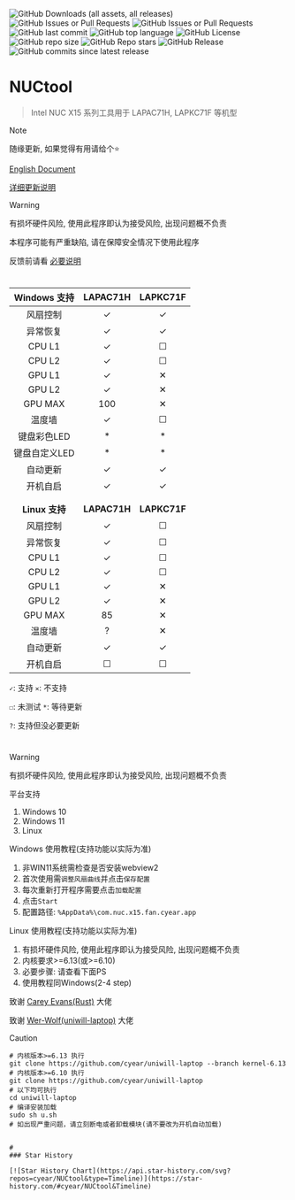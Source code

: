 ![GitHub Downloads (all assets, all releases)](https://img.shields.io/github/downloads/cyear/NUCtool/total?style=for-the-badge)
![GitHub Issues or Pull Requests](https://img.shields.io/github/issues/cyear/NUCtool?style=for-the-badge)
![GitHub Issues or Pull Requests](https://img.shields.io/github/issues-closed/cyear/NUCtool?style=for-the-badge)
![GitHub last commit](https://img.shields.io/github/last-commit/cyear/NUCtool?style=for-the-badge)
![GitHub top language](https://img.shields.io/github/languages/top/cyear/NUCtool?style=for-the-badge)
![GitHub License](https://img.shields.io/github/license/cyear/NUCtool?style=for-the-badge)
![GitHub repo size](https://img.shields.io/github/repo-size/cyear/NUCtool?style=for-the-badge)
![GitHub Repo stars](https://img.shields.io/github/stars/cyear/NUCtool?style=for-the-badge)
![GitHub Release](https://img.shields.io/github/v/release/cyear/NUCtool?style=for-the-badge)
![GitHub commits since latest release](https://img.shields.io/github/commits-since/cyear/NUCtool/latest?style=for-the-badge)

# NUCtool

> Intel NUC X15 系列工具用于 LAPAC71H, LAPKC71F 等机型

> [!NOTE]
> 随缘更新, 如果觉得有用请给个⭐
>
> [English Document](./assets/README_English.md)
>
> [详细更新说明](./assets/NUCtoolChange.md)

> [!WARNING]
> 有损坏硬件风险, 使用此程序即认为接受风险, 出现问题概不负责
>
> 本程序可能有严重缺陷, 请在保障安全情况下使用此程序
>
> 反馈前请看 [必要说明](assets/分析.md)
# 
|  Windows 支持  |   LAPAC71H   |   LAPKC71F   |
|:------------:|:------------:|:------------:|
|     风扇控制     |      ✓       |      ✓       |
|     异常恢复     |      ✓       |      ✓       |
|    CPU L1    |      ✓       |      ☐       |
|    CPU L2    |      ✓       |      ☐       |
|    GPU L1    |      ✓       |      ✕       |
|    GPU L2    |      ✓       |      ✕       |
|   GPU MAX    |     100      |      ✕       |
|     温度墙      |      ✓       |      ☐       |
|   键盘彩色LED    |      *       |      *       |
|   键盘自定义LED   |      *       |      *       |
|     自动更新     |      ✓       |      ✓       |
|     开机自启     |      ✓       |      ✓       |
|              |              |              |
|              |              |              |
| **Linux 支持** | **LAPAC71H** | **LAPKC71F** |
|     风扇控制     |      ✓       |      ☐       |
|     异常恢复     |      ✓       |      ☐       |
|    CPU L1    |      ✓       |      ☐       |
|    CPU L2    |      ✓       |      ☐       |
|    GPU L1    |      ✓       |      ✕       |
|    GPU L2    |      ✓       |      ✕       |
|   GPU MAX    |      85      |      ✕       |
|     温度墙      |      ?       |      ✕       |
|     自动更新     |      ✓       |      ✓       |
|     开机自启     |      ☐       |      ☐       |

`✓`: 支持 `✕`: 不支持 

`☐`: 未测试 `*`: 等待更新 

`?`: 支持但没必要更新
# 
> [!WARNING]
> 有损坏硬件风险, 使用此程序即认为接受风险, 出现问题概不负责
>
> 平台支持
>
> 1. Windows 10
> 2. Windows 11
> 3. Linux
>
> Windows 使用教程(支持功能以实际为准)
> 1. 非WIN11系统需检查是否安装webview2
> 2. 首次使用需`调整风扇曲线`并点击`保存配置`
> 3. 每次重新打开程序需要点击`加载配置`
> 4. 点击`Start`
> 5. 配置路径: `%AppData%\com.nuc.x15.fan.cyear.app`
>
> Linux 使用教程(支持功能以实际为准)
> 1. 有损坏硬件风险, 使用此程序即认为接受风险, 出现问题概不负责
> 2. 内核要求>=6.13(或>=6.10)
> 3. 必要步骤: 请查看下面PS
> 4. 使用教程同Windows(2-4 step)
>
> 致谢 [Carey Evans(Rust)](https://users.rust-lang.org/u/carey/summary) 大佬
> 
> 致谢 [Wer-Wolf(uniwill-laptop)](https://github.com/Wer-Wolf/uniwill-laptop) 大佬

> [!CAUTION]
> ```shell
> # 内核版本>=6.13 执行
> git clone https://github.com/cyear/uniwill-laptop --branch kernel-6.13
> # 内核版本>=6.10 执行
> git clone https://github.com/cyear/uniwill-laptop
> # 以下均可执行
> cd uniwill-laptop
> # 编译安装加载
> sudo sh u.sh
> # 如出现严重问题，请立刻断电或者卸载模块(请不要改为开机自动加载)
```

# 
### Star History

[![Star History Chart](https://api.star-history.com/svg?repos=cyear/NUCtool&type=Timeline)](https://star-history.com/#cyear/NUCtool&Timeline)

